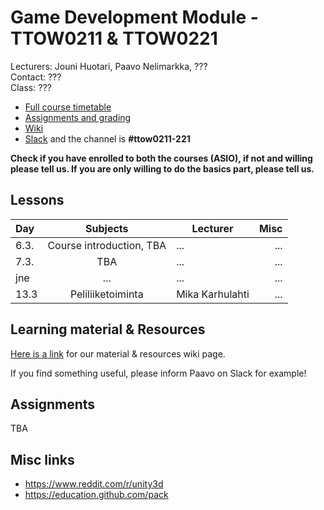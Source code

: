 # Game Development Module - TTOW0211 & TTOW0221

Lecturers: Jouni Huotari, Paavo Nelimarkka, ???  
Contact: ???  
Class: ???

- [Full course timetable](https://docs.google.com/spreadsheets/d/1ShNeOn9NxLJRXbAWSBZQAN_UrCkyc1bE3_25_HNp-ao/edit?usp=sharing)
- [Assignments and grading]()
- [Wiki](https://github.com/JAMK-IT/TTOW0211-221-game-development/wiki)
- [Slack](https://jamk-it.slack.com) and the channel is **#ttow0211-221**

**Check if you have enrolled to both the courses (ASIO), if not and willing please tell us. If you are only willing to do the basics part, please tell us.**

## Lessons
| Day | Subjects | Lecturer | Misc |
|:--------|:----------:|-----|----:|
| 6.3. | Course introduction, TBA | ... | ... |
| 7.3. | TBA | ... | ... |
| jne | ... | ... | ... | 
| 13.3 | Peliliiketoiminta | Mika Karhulahti | ... |


## Learning material & Resources

[Here is a link](https://github.com/JAMK-IT/TTOW0211-221-game-development/wiki/material) for our material & resources wiki page. 

If you find something useful, please inform Paavo on Slack for example!

## Assignments

TBA

## Misc links

- https://www.reddit.com/r/unity3d
- https://education.github.com/pack



